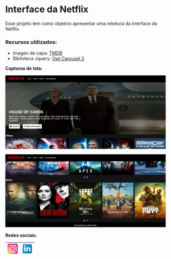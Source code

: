 # Interface da Netflix
Esse projeto tem como objetivo apresentar uma releitura da interface da Netflix.

### Recursos utilizados: ###
- Imagen de capa: [TMDB](https://www.themoviedb.org/?language=pt-BR)
- Biblioteca Jquery: [Owl Carousel 2](https://owlcarousel2.github.io/OwlCarousel2/)

**Capturas de tela:**

![tela01](img/tela01.JPG)

![tela01](img/tela02.JPG)

**Redes sociais:**

[![instagram](img/inst.png)](https://www.instagram.com/aldevan6/)| [![linkedin](img/linkedin.png)](https://www.linkedin.com/in/aldevan-silva-54a068149/)
----------|----------
